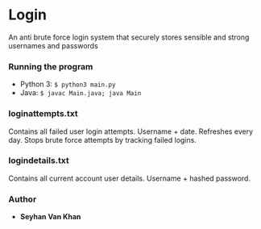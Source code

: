 # Login
An anti brute force login system that securely stores sensible and strong usernames and passwords

### Running the program
* Python 3: `$ python3 main.py`
* Java: `$ javac Main.java; java Main`

### loginattempts.txt
Contains all failed user login attempts. Username + date. Refreshes every day. Stops brute force attempts by tracking failed logins.

### logindetails.txt
Contains all current account user details. Username + hashed password.

### Author

* **Seyhan Van Khan**
